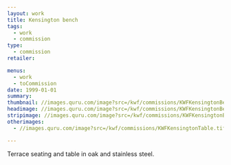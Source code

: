 ```yaml
---
layout: work
title: Kensington bench
tags:
  - work
  - commission
type:
  - commission
retailer:

menus:
  - work
  - toCommission
date: 1999-01-01
summary:
thumbnail: //images.quru.com/image?src=/kwf/commissions/KWFKensingtonBench.tif&bottom=0.87813&top=0.20313&left=0.0137&format=jpeg
headimage: //images.quru.com/image?src=/kwf/commissions/KWFKensingtonBench.tif&left=0.03&format=jpeg
stripimage: //images.quru.com/image?src=/kwf/commissions/KWFKensingtonBench.tif&left=0.013&bottom=0.62813&top=0.34&format=jpeg
otherimages:
  - //images.quru.com/image?src=/kwf/commissions/KWFKensingtonTable.tif&format=jpeg

---
```


Terrace seating and table in oak and stainless steel.
